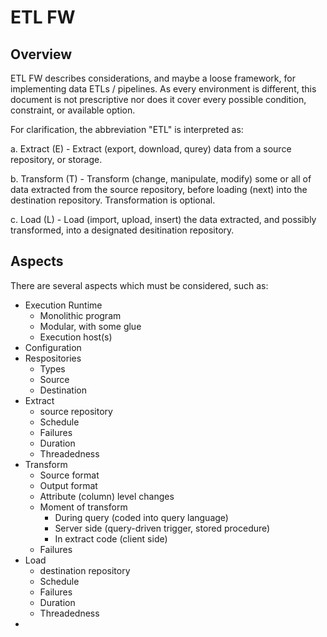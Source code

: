# ETL FW

## Overview
ETL FW describes considerations, and maybe a loose framework, for implementing data ETLs / pipelines. As every environment is different, this document is not prescriptive nor does it cover every possible condition, constraint, or available option.

For clarification, the abbreviation "ETL" is interpreted as:

a. Extract (E) - Extract (export, download, qurey) data from a source repository, or storage.

b. Transform (T) - Transform (change, manipulate, modify) some or all of data extracted from the source repository, before loading (next) into the destination repository. Transformation is optional.

c. Load (L) - Load (import, upload, insert) the data extracted, and possibly transformed, into a designated desitination repository.
## Aspects
There are several aspects which must be considered, such as:

- Execution Runtime
  - Monolithic program
  - Modular, with some glue
  - Execution host(s)
- Configuration
- Respositories
  - Types
  - Source
  - Destination
- Extract
  - source repository
  - Schedule
  - Failures
  - Duration
  - Threadedness
- Transform
  - Source format
  - Output format
  - Attribute (column) level changes
  - Moment of transform
    - During query (coded into query language)
    - Server side (query-driven trigger, stored procedure)
    - In extract code (client side)
  - Failures
- Load
  - destination repository
  - Schedule
  - Failures
  - Duration
  - Threadedness
- 